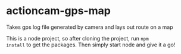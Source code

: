 actioncam-gps-map
=================

Takes gps log file generated by camera and lays out route on a map

This is a node project, so after cloning the project, run <code>npm install</code> to get the packages. Then simply start node and give it a go!
